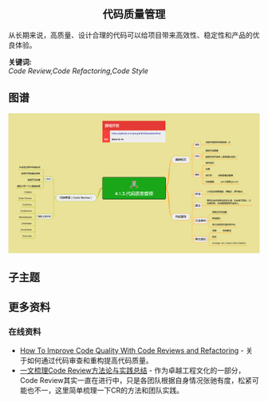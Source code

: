 <h2 align="center">代码质量管理</h2>
<p>
从长期来说，高质量、设计合理的代码可以给项目带来高效性、稳定性和产品的优良体验。
</p>

**关键词:**<br/>
*Code Review,Code Refactoring,Code Style*

## 图谱
![图片加载中...](../exports/4.1.3.代码质量管理.png?raw=true)

## 子主题

## 更多资料
### 在线资料
* [How To Improve Code Quality With Code Reviews and Refactoring](https://hackernoon.com/how-to-improve-code-quality-with-code-reviews-and-refactoring-bc5135mp) - 关于如何通过代码审查和重构提高代码质量。
* [一文梳理Code Review方法论与实践总结](https://zhuanlan.zhihu.com/p/598751710) - 作为卓越工程文化的一部分，Code Review其实一直在进行中，只是各团队根据自身情况张驰有度，松紧可能也不一，这里简单梳理一下CR的方法和团队实践。